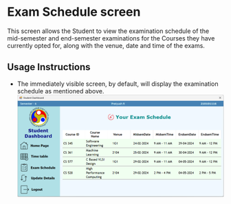 # Exam Schedule screen
This screen allows the Student to view the examination schedule of the mid-semester and end-semester examinations for the Courses they have currently opted for, along with the venue, date and time of the exams. 

## Usage Instructions

- The immediately visible screen, by default, will display the examination schedule as mentioned above.
![alt-syntax](./assets/exam-schedule-student.png)

[//]: # (Author: Pratyush R)
